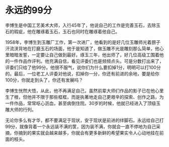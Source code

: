 # 永远的99分

李博生是中国工艺美术大师，入行45年了，他说自己的工作是完善玉石，去除玉石的瑕疵，他在雕琢着玉石，玉石也同时在雕琢着他自己。 

1958年，李博生到玉雕厂工作，第一次进厂，他看到的是好几位玉雕师光着膀子汗流浃背地在打磨玉石的场面，他于是知道了，做玉雕不光是雕刻那么简单，他心里暗暗发誓，一定要让自己做到最好。琢玉三年，他出师了，好几位高级工围着他的一件作品作评判。他充满自信，看见评委们也是频频点头。可是分数打出来了，评委们只给了他99分。他很不服气，说你们为什么要扣掉1分，明明可以打100分的。最后，一位老工人评委对他说，扣掉你一分，你还有前进的余地，要是给你100分，你就走到头了，你还有发展吗？ 

李博生恍然大悟，从此，他不再满足自己，虽然前辈大师们作品的影子已在他心里生了根，但他并不限于那些框框，而是执著地走自己更艰辛的探索、创作之路，为一件作品，常常呕心沥血，甚至病倒住院。30岁的时候，他就已经进入了顶级玉雕大师的行列。 

无论你多么有才华，都不要满足于现状，安于现状是前进的绊脚石。永远给自己打99分，就像背着一个永远装不满的筐，因为装不满，你就会一直不停地为自己采摘，你摘到的果实就会越来越多，你就会有更多新鲜的希望果实令人心动地挂在前面的枝头。
 